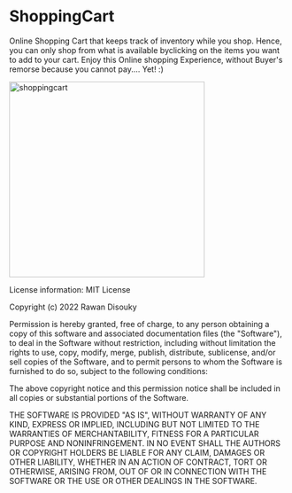 # ShoppingCart
 Online Shopping Cart that keeps track of inventory while you shop. Hence, you can only shop from what is available byclicking on the items you want to add to your cart. Enjoy this Online shopping Experience, without Buyer's remorse because you cannot pay.... Yet! :) 
 
 
<img width="353" alt="shoppingcart" src="https://user-images.githubusercontent.com/102531594/182185142-809b0c2b-5c61-4dde-b8ce-08986e6b8019.png">


License information: MIT License

Copyright (c) 2022 Rawan Disouky

Permission is hereby granted, free of charge, to any person obtaining a copy of this software and associated documentation files (the "Software"), to deal in the Software without restriction, including without limitation the rights to use, copy, modify, merge, publish, distribute, sublicense, and/or sell copies of the Software, and to permit persons to whom the Software is furnished to do so, subject to the following conditions:

The above copyright notice and this permission notice shall be included in all copies or substantial portions of the Software.

THE SOFTWARE IS PROVIDED "AS IS", WITHOUT WARRANTY OF ANY KIND, EXPRESS OR IMPLIED, INCLUDING BUT NOT LIMITED TO THE WARRANTIES OF MERCHANTABILITY, FITNESS FOR A PARTICULAR PURPOSE AND NONINFRINGEMENT. IN NO EVENT SHALL THE AUTHORS OR COPYRIGHT HOLDERS BE LIABLE FOR ANY CLAIM, DAMAGES OR OTHER LIABILITY, WHETHER IN AN ACTION OF CONTRACT, TORT OR OTHERWISE, ARISING FROM, OUT OF OR IN CONNECTION WITH THE SOFTWARE OR THE USE OR OTHER DEALINGS IN THE SOFTWARE.

